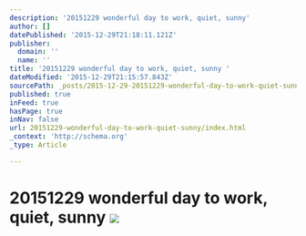 ```yaml
---
description: '20151229 wonderful day to work, quiet, sunny'
author: []
datePublished: '2015-12-29T21:18:11.121Z'
publisher:
  domain: ''
  name: ''
title: '20151229 wonderful day to work, quiet, sunny '
dateModified: '2015-12-29T21:15:57.843Z'
sourcePath: _posts/2015-12-29-20151229-wonderful-day-to-work-quiet-sunny.md
published: true
inFeed: true
hasPage: true
inNav: false
url: 20151229-wonderful-day-to-work-quiet-sunny/index.html
_context: 'http://schema.org'
_type: Article

---
```

# 20151229 wonderful day to work, quiet, sunny ![](https://the-grid-user-content.s3-us-west-2.amazonaws.com/d9cb2bc3-5b2e-4b41-83da-5a3009e87224.png)